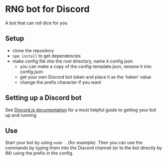 # RNG bot for Discord
A bot that can roll dice for you

## Setup
- clone the repository
- ```npm install``` to get dependencies
- make config file into the root directory, name it config.json
   - you can make a copy of the config-template.json, rename it into config.json
   - get your own Discord bot token and place it as the 'token' value
   - change the prefix character if you want

## Setting up a Discord bot
See [Discord.js documentation](https://discordjs.guide/preparations/setting-up-a-bot-application.html#creating-your-bot) for a most helpful guide to getting your bot up and running

## Use
Start your bot by using ```node .``` (for example). Then you can use the commands by typing them into the Discord channel (or to the bot directly by IM) using the prefix in the config.